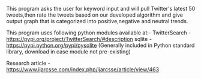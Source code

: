 This program asks the user for keyword input and will pull Twitter's latest 50 tweets,then rate the tweets based on our developed algorithm and give output graph that is categorized into positive,negative and neutral trends.

This program uses following python modules available at:-
TwitterSearch - https://pypi.org/project/TwitterSearch/#description
sqlite - https://pypi.python.org/pypi/pysqlite (Generally included in Python standard library, download in case module not pre-existing)

Research article - https://www.ijarcsse.com/index.php/ijarcsse/article/view/463
